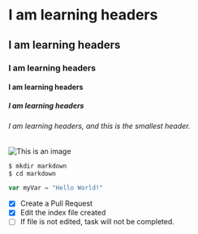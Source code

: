 # I am learning headers

## I am learning headers

### I am learning headers

#### I am learning headers

##### I am learning headers

###### I am learning headers, and this is the smallest header.



![This is an image](https://www.google.com/url?sa=i&url=https%3A%2F%2Fpicjumbo.com%2F&psig=AOvVaw3MtpfxKWguqTrozIGfgdhr&ust=1730291490571000&source=images&cd=vfe&opi=89978449&ved=0CBQQjRxqFwoTCNistKHMs4kDFQAAAAAdAAAAABAE)




```bash
$ mkdir markdown
$ cd markdown
```


```javascript
var myVar = "Hello World!"
```



- [x] Create a Pull Request
- [x] Edit the index file created
- [ ] If file is not edited, task will not be completed. 
